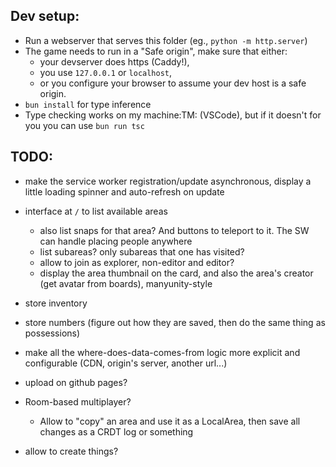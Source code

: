 ## Dev setup:
- Run a webserver that serves this folder (eg., `python -m http.server`)
- The game needs to run in a "Safe origin", make sure that either:
    - your devserver does https (Caddy!),
    - you use `127.0.0.1` or `localhost`,
    - or you configure your browser to assume your dev host is a safe origin.
- `bun install` for type inference
- Type checking works on my machine:TM: (VSCode), but if it doesn't for you you can use `bun run tsc`

## TODO:
- make the service worker registration/update asynchronous, display a little loading spinner and auto-refresh on update
- interface at `/` to list available areas
    - also list snaps for that area? And buttons to teleport to it. The SW can handle placing people anywhere
    - list subareas? only subareas that one has visited?
    - allow to join as explorer, non-editor and editor?
    - display the area thumbnail on the card, and also the area's creator (get avatar from boards), manyunity-style

- store inventory
- store numbers (figure out how they are saved, then do the same thing as possessions)

- make all the where-does-data-comes-from logic more explicit and configurable (CDN, origin's server, another url...)

- upload on github pages?

- Room-based multiplayer?
    - Allow to "copy" an area and use it as a LocalArea, then save all changes as a CRDT log or something

- allow to create things?